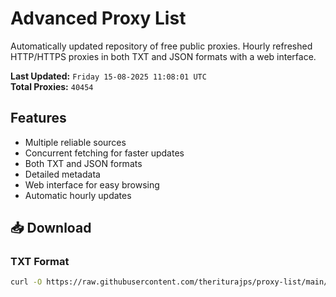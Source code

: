 # Advanced Proxy List

Automatically updated repository of free public proxies. Hourly refreshed HTTP/HTTPS proxies in both TXT and JSON formats with a web interface.

**Last Updated:** `Friday 15-08-2025 11:08:01 UTC`  
**Total Proxies:** `40454`

## Features
- Multiple reliable sources
- Concurrent fetching for faster updates
- Both TXT and JSON formats
- Detailed metadata
- Web interface for easy browsing
- Automatic hourly updates

## 📥 Download

### TXT Format
```bash
curl -O https://raw.githubusercontent.com/theriturajps/proxy-list/main/proxies.txt